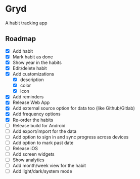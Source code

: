 # Gryd

A habit tracking app

## Roadmap

- [x] Add habit
- [x] Mark habit as done
- [x] Show year in the habits
- [x] Edit/delete habit
- [x] Add customizations
  - [x] description
  - [x] color
  - [x] icon
- [x] Add reminders
- [x] Release Web App
- [x] Add external source option for data too (like Github/Gitlab)
- [x] Add frequency options
- [x] Re-order the habits
- [ ] Release build for Android
- [ ] Add export/import for the data
- [ ] Add option to sign in and sync progress across devices
- [ ] Add option to mark past date
- [ ] Release iOS
- [ ] Add screen widgets
- [ ] Show analytics
- [ ] Add month/week view for the habit
- [ ] Add light/dark/system mode
